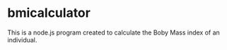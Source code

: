 # bmicalculator
This is a node.js program created to calculate the Boby Mass index of an individual.
